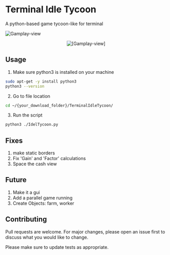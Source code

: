 # Terminal Idle Tycoon
A python-based game tycoon-like for terminal

![Gamplay-view](https://user-images.githubusercontent.com/64192029/154991047-6fc2fc1f-f901-4490-bee7-d6a53784bf55.png)

<p align="center">
   <img src="[https://user-images.githubusercontent.com/64192029/154991047-6fc2fc1f-f901-4490-bee7-d6a53784bf55.png]" alt="[Gamplay-view]"/>
</p>


## Usage
1. Make sure python3 is installed on your machine
```bash
sudo apt-get -y install python3 
python3 --version
```
2. Go to file location
```bash
cd ~/{your_download_folder}/TerminalIdleTycoon/
```
3. Run the script
```bash
python3 ./IdelTycoon.py
```

## Fixes
  1. make static borders
  2. Fix 'Gain' and 'Factor' calculations
  3. Space the cash view
  
## Future
  1. Make it a gui
  2. Add a parallel game running
  3. Create Objects: farm, worker
  
## Contributing
Pull requests are welcome. For major changes, please open an issue first to discuss what you would like to change.

Please make sure to update tests as appropriate.
